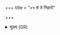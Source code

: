 +++
title = "०५ शं ते निहारो"

+++
<details><summary>मूलम् (GR)</summary>

शं ते निहारो भवतु  
शं ते पृष्ठाव शीयताम् ।  
शीतिके शीतिकावत्य्  
अह्लादके ह्लादकावति ।  
मण्डूक्याप्सु सं भव  
इमं स्व् अग्निं शमय ॥
</details>